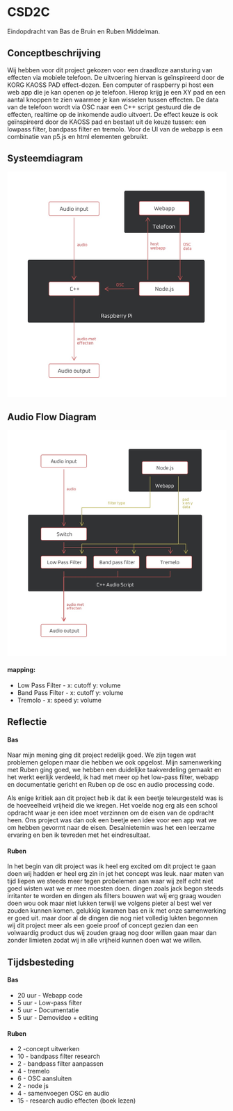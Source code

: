 # CSD2C
Eindopdracht van Bas de Bruin en Ruben Middelman.

## Conceptbeschrijving

Wij hebben voor dit project gekozen voor een draadloze aansturing van effecten via mobiele telefoon. De uitvoering hiervan is geïnspireerd door de KORG KAOSS PAD effect-dozen.
Een computer of raspberry pi host een web app die je kan openen op je telefoon. Hierop krijg je een XY pad en een aantal knoppen te zien waarmee je kan wisselen tussen effecten.
De data van de telefoon wordt via OSC naar een C++ script gestuurd die de effecten, realtime op de inkomende audio uitvoert.
De effect keuze is ook geïnspireerd door de KAOSS pad en bestaat uit de keuze tussen: een lowpass filter, bandpass filter en tremolo.
Voor de UI van de webapp is een combinatie van p5.js en html elementen gebruikt.

## Systeemdiagram

![](docs/SysteemDiagram.jpg)

## Audio Flow Diagram

![](docs/AudioFlowDiagram.jpg)
#### mapping:
* Low Pass Filter - x: cutoff y: volume
* Band Pass Filter - x: cutoff y: volume
* Tremolo - x: speed y: volume

## Reflectie

#### Bas
Naar mijn mening ging dit project redelijk goed. We zijn tegen wat problemen gelopen maar die hebben we ook opgelost.
Mijn samenwerking met Ruben ging goed, we hebben een duidelijke taakverdeling gemaakt en het werkt eerlijk verdeeld, ik had met meer op het low-pass filter, webapp en documentatie gericht en Ruben op de osc en audio processing code.

Als enige kritiek aan dit project heb ik dat ik een beetje teleurgesteld was is de hoeveelheid vrijheid die we kregen. Het voelde nog erg als een school opdracht waar je een idee moet verzinnen om de eisen van de opdracht heen. Ons project was dan ook een beetje een idee voor een app wat we om hebben gevormt naar de eisen. Desalnietemin was het een leerzame ervaring en ben ik tevreden met het eindresultaat.

#### Ruben
In het begin van dit project was ik heel erg excited om dit project te gaan doen wij hadden er heel erg zin in jet het concept was leuk. naar maten van tijd liepen we steeds meer tegen probelemen aan waar wij zelf echt niet goed wisten wat we er mee moesten doen. dingen zoals jack begon steeds irritanter te worden en dingen als filters bouwen wat wij erg graag wouden doen wou ook maar niet lukken terwijl we volgens pieter al best wel ver zouden kunnen komen. gelukkig kwamen bas en ik met onze samenwerking er goed uit. maar door al de dingen die nog niet volledig lukten begonnen wij dit project meer als een goeie proof of concept gezien dan een volwaardig product dus wij zouden graag nog door willen gaan maar dan zonder limieten zodat wij in alle vrijheid kunnen doen wat we willen.

## Tijdsbesteding

#### Bas
* 20 uur - Webapp code
* 5 uur - Low-pass filter
* 5 uur - Documentatie
* 5 uur - Demovideo + editing

#### Ruben
* 2 -concept uitwerken
* 10 - bandpass filter research
* 2 - bandpass filter aanpassen
* 4 - tremelo
* 6 - OSC aansluiten
* 2 - node js
* 4 - samenvoegen OSC en audio
* 15 - research audio effecten (boek lezen)
